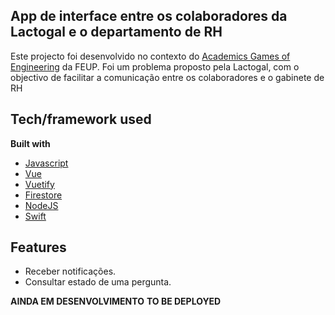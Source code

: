 ## App de interface entre os colaboradores da Lactogal e o departamento de RH
Este projecto foi desenvolvido no contexto do [Academics Games of Engineering](https://www.facebook.com/events/139449506737613/)
da FEUP. Foi um problema proposto pela Lactogal, com o objectivo de facilitar a comunicação entre os colaboradores e o gabinete de RH

## Tech/framework used

<b>Built with</b>
- [Javascript](https://www.javascript.com)
- [Vue](https://vuejs.org/)
- [Vuetify](https://vuetifyjs.com/en/)
- [Firestore](https://firebase.google.com/docs/firestore/)
- [NodeJS](https://nodejs.org/)
- [Swift](https://developer.apple.com/swift/)




## Features
- Receber notificações.
- Consultar estado de uma pergunta.


**AINDA EM DESENVOLVIMENTO**
**TO BE DEPLOYED**

